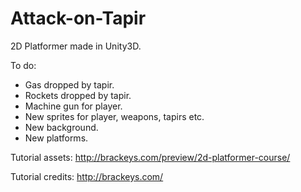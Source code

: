 # Attack-on-Tapir
2D Platformer made in Unity3D.

To do:
- Gas dropped by tapir.
- Rockets dropped by tapir.
- Machine gun for player.
- New sprites for player, weapons, tapirs etc.
- New background.
- New platforms.

Tutorial assets:
http://brackeys.com/preview/2d-platformer-course/

Tutorial credits:
http://brackeys.com/
